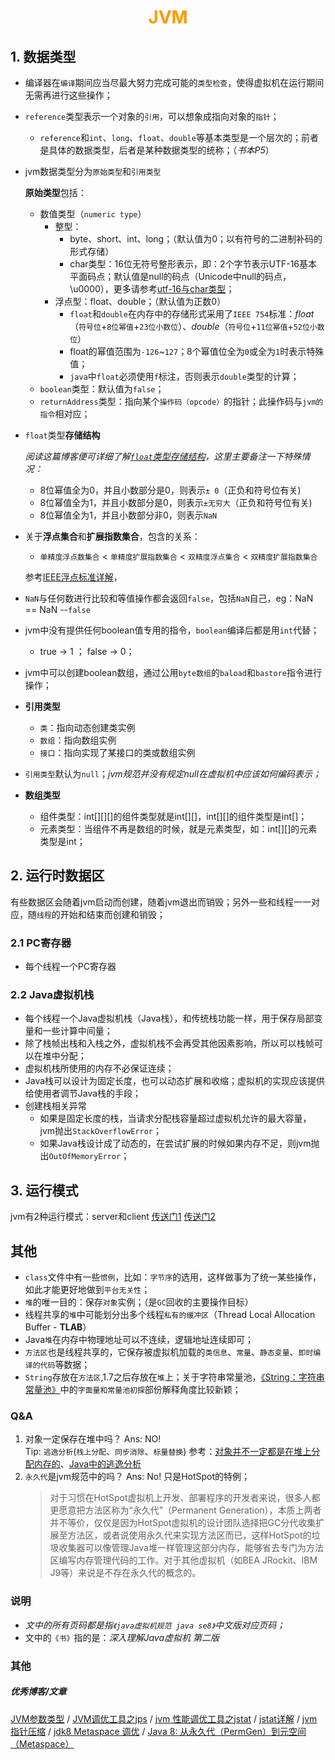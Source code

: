 # <div style="text-align:center;color:#FF9900">JVM</div>
## 1. 数据类型

* 编译器在`编译`期间应当尽最大努力完成可能的`类型检查`，使得虚拟机在运行期间无需再进行这些操作；

* `reference`类型表示一个对象的`引用`，可以想象成指向对象的`指针`；

  * `reference`和`int`、`long`、`float`、`double`等基本类型是一个层次的；前者是具体的数据类型，后者是某种数据类型的统称；（*书本P5*）

* jvm数据类型分为`原始类型`和`引用类型`

  **原始类型**包括：

  - 数值类型（`numeric type`）
    - 整型：
      - byte、short、int、long；（默认值为0；以有符号的二进制补码的形式存储）
      - char类型：16位无符号整形表示，即：2个字节表示UTF-16基本平面码点；默认值是null的码点（Unicode中null的码点，\u0000），更多请参考[utf-16与char类型][]；
    - 浮点型：float、double；（默认值为正数0）
      - `float`和`double`在内存中的存储形式采用了`IEEE 754`标准：*float*（`符号位`+`8位幂值`+`23位小数位`）、*double*（`符号位`+`11位幂值`+`52位小数位`）
      - float的幂值范围为`-126`~`127`；8个幂值位全为`0`或全为`1`时表示特殊值；
      - `java`中`float`必须使用`f`标注，否则表示`double`类型的计算；
  - `boolean`类型：默认值为`false`；
  - `returnAddress`类型：指向某个`操作码（opcode）`的指针；此操作码与`jvm的指令`相对应；

* `float`类型**存储结构**

  *阅读这篇博客便可详细了解[`float`类型存储结构][float-ieee755]，这里主要备注一下特殊情况：*

  * 8位幂值全为0，并且小数部分是0，则表示`± 0`（正负和符号位有关)
  * 8位幂值全为1，并且小数部分是0，则表示`±无穷大`（正负和符号位有关)
  * 8位幂值全为1，并且小数部分非0，则表示`NaN`

* 关于**浮点集合**和**扩展指数集合**，包含的关系：

  * `单精度浮点数集合` < `单精度扩展指数集合` < `双精度浮点集合` < `双精度扩展指数集合`

  参考[IEEE浮点标准详解][]，

* `NaN`与任何数进行比较和等值操作都会返回`false`，包括`NaN`自己，eg：NaN == NaN  --`false`

* jvm中没有提供任何boolean值专用的指令，`boolean`编译后都是用`int`代替；

  * true → 1 ； false → 0；

* jvm中可以创建boolean数组，通过公用`byte数组`的`baload`和`bastore`指令进行操作；

* **引用类型**

  * `类`：指向动态创建类实例
  * `数组`：指向数组实例
  * `接口`：指向实现了某接口的类或数组实例

* `引用类型`默认为`null`；*jvm规范并没有规定null在虚拟机中应该如何编码表示；*

* **数组类型**

  * 组件类型：int\[\]\[\][]的组件类型就是int\[\]\[\]，int\[\]\[\]的组件类型是int\[\]；
  * 元素类型：当组件不再是数组的时候，就是元素类型，如：int\[\]\[\]的元素类型是int；





## 2. 运行时数据区

有些数据区会随着jvm启动而创建，随着jvm退出而销毁；另外一些和线程一一对应，随`线程`的开始和结束而创建和销毁；

### 2.1 PC寄存器

* 每个线程一个PC寄存器

### 2.2 Java虚拟机栈

* 每个线程一个Java虚拟机栈（Java栈），和传统栈功能一样，用于保存局部变量和一些计算中间量；
* 除了栈帧出栈和入栈之外，虚拟机栈不会再受其他因素影响，所以可以栈帧可以在堆中分配；
* 虚拟机栈所使用的内存不必保证连续；
* Java栈可以设计为固定长度，也可以动态扩展和收缩；虚拟机的实现应该提供给使用者调节Java栈的手段；
* 创建栈相关异常
  * 如果是固定长度的栈，当请求分配栈容量超过虚拟机允许的最大容量，jvm抛出`StackOverflowError`；
  * 如果Java栈设计成了动态的，在尝试扩展的时候如果内存不足，则jvm抛出`OutOfMemoryError`；



## 3. 运行模式

jvm有2种运行模式：server和client  [传送门1](https://blog.csdn.net/zhuyijian135757/article/details/38391785) [传送门2](https://blog.csdn.net/a158123/article/details/77417042)





## 其他

* `class`文件中有一些`惯例`，比如：`字节序`的选用，这样做事为了统一某些操作，如此才能更好地做到`平台无关性`；
* `堆`的唯一目的：保存`对象`实例；（是`GC`回收的主要操作目标）
* 线程共享的`堆`中可能划分出多个线程`私有的缓冲区`（Thread Local Allocation Buffer - **TLAB**）
* Java`堆`在内存中物理地址可以不连续，逻辑地址连续即可；
* `方法区`也是线程共享的，它保存被虚拟机加载的`类信息`、`常量`、`静态变量`、`即时编译的代码`等数据；
* `String`存放在`方法区`,1.7之后存放在`堆`上；关于字符串常量池，[《String：字符串常量池》][]中的`字面量和常量池初探`部份解释角度比较新颖；



### Q&A
1. 对象一定保存在堆中吗？
Ans: NO!  
Tip: `逃逸分析`(`栈上分配`、`同步消除`、`标量替换`)
参考：[对象并不一定都是在堆上分配内存的][]、[Java中的逃逸分析][]
2. `永久代`是jvm规范中的吗？
   Ans: No! 只是HotSpot的特例；
   > 对于习惯在HotSpot虚拟机上开发、部署程序的开发者来说，很多人都更愿意把方法区称为“永久代”（Permanent Generation），本质上两者并不等价，仅仅是因为HotSpot虚拟机的设计团队选择把GC分代收集扩展至方法区，或者说使用永久代来实现方法区而已，这样HotSpot的垃圾收集器可以像管理Java堆一样管理这部分内存，能够省去专门为方法区编写内存管理代码的工作。对于其他虚拟机（如BEA JRockit、IBM J9等）来说是不存在永久代的概念的。




### 说明
*  *文中的所有页码都是指`《java虚拟机规范 java se8》`中文版对应页码；*
* 文中的`《书》`指的是：*<span id="jvm_zhouzhiming_book">深入理解Java虚拟机 第二版</span>*

### 其他
##### 优秀博客/文章
[JVM参数类型][] / [JVM调优工具之jps][] / [jvm 性能调优工具之jstat][] / [jstat详解][] / [jvm指针压缩][] / [jdk8 Metaspace 调优][] / [Java 8: 从永久代（PermGen）到元空间（Metaspace）][]


[Java 8: 从永久代（PermGen）到元空间（Metaspace）]:https://blog.csdn.net/zhushuai1221/article/details/52122880/
[jdk8 Metaspace 调优]:https://blog.csdn.net/bolg_hero/article/details/78189621
[jvm指针压缩]: https://blog.csdn.net/weixin_34279061/article/details/88014879
[jstat详解]: https://www.cnblogs.com/lizhonghua34/p/7307139.html
[jvm 性能调优工具之jstat]: https://www.jianshu.com/p/213710fb9e40
[JVM调优工具之jps]:https://www.jianshu.com/p/d39b2e208e72
[JVM参数类型]:https://www.jianshu.com/p/d21e152cdd04
[对象并不一定都是在堆上分配内存的]:https://blog.csdn.net/w372426096/article/details/80333657
[float-ieee755]:https://blog.csdn.net/k346k346/article/details/50487127
[utf-16与char类型]:https://cloud.tencent.com/developer/article/1356804
[《String：字符串常量池》]:https://segmentfault.com/a/1190000009888357
[Java中的逃逸分析]:https://blog.csdn.net/w372426096/article/details/80938788
[IEEE浮点标准详解]:https://blog.csdn.net/sinat_33248998/article/details/51828844
